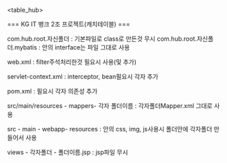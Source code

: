 <table_hub>
  
=== KG IT 뱅크 2조 프로젝트(캐치테이블) ===


com.hub.root.자신폴더 : 기본파일로 class로 만든것 무시
com.hub.root.자신폴더.mybatis : 안의 interface는 파일 그대로 사용

web.xml : filter주석처리한것 필요시 사용(및 추가)

servlet-context.xml : interceptor, bean필요시 각자 추가

pom.xml : 필요시 각자 의존성 추가

src/main/resources - mappers- 각자 폴더이름 : 각자폴더Mapper.xml 그대로 사용

src - main - webapp- resources : 안의 css, img, js사용시 폴더안에 각자폴더 만들어서 사용

views - 각자폴더 - 폴더이름.jsp : jsp파일 무시
